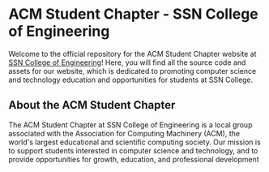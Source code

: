 # ACM Student Chapter - SSN College of Engineering

Welcome to the official repository for the ACM Student Chapter website at [SSN College of Engineering](https://www.ssn.edu.in)! Here, you will find all the source code and assets for our website, which is dedicated to promoting computer science and technology education and opportunities for students at SSN College.

## About the ACM Student Chapter

The ACM Student Chapter at SSN College of Engineering is a local group associated with the Association for Computing Machinery (ACM), the world's largest educational and scientific computing society. Our mission is to support students interested in computer science and technology, and to provide opportunities for growth, education, and professional development